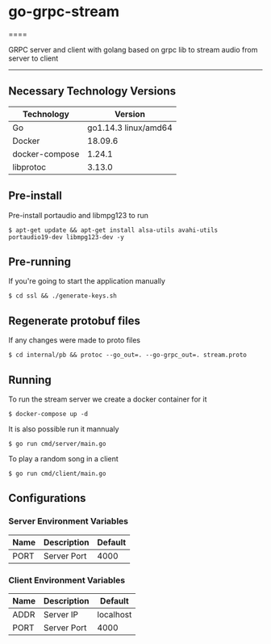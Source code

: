 # go-grpc-stream
====

GRPC server and client with golang based on grpc lib to stream audio from server to client

- - - - 

## Necessary Technology Versions

Technology  | Version
------------- | -------------
Go | go1.14.3 linux/amd64
Docker | 18.09.6
docker-compose | 1.24.1
libprotoc | 3.13.0

## Pre-install

Pre-install portaudio and libmpg123 to run

    $ apt-get update && apt-get install alsa-utils avahi-utils portaudio19-dev libmpg123-dev -y

## Pre-running

If you're going to start the application manually

    $ cd ssl && ./generate-keys.sh

## Regenerate protobuf files

If any changes were made to proto files 

    $ cd internal/pb && protoc --go_out=. --go-grpc_out=. stream.proto

## Running

To run the stream server we create a docker container for it

    $ docker-compose up -d

It is also possible run it mannualy

    $ go run cmd/server/main.go

To play a random song in a client

    $ go run cmd/client/main.go

## Configurations

### Server Environment Variables

| Name | Description | Default |
| ---- | ----------- | ------- |
| PORT | Server Port | 4000 |

### Client Environment Variables

| Name | Description | Default |
| ---- | ----------- | ------- |
| ADDR | Server IP | localhost |
| PORT | Server Port | 4000 |